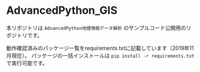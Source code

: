 # AdvancedPython_GIS

本リポジトリは `AdvancedPython地理情報データ解析` のサンプルコード公開用のリポジトリです。

動作確認済みのパッケージ一覧をrequirements.txtに記載しています（2019年11月現在）。
パッケージの一括インストールは `pip install -r requirements.txt` で実行可能です。


